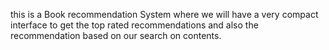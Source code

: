 this is a Book recommendation System where we will have a very compact interface to get the top rated recommendations and also the recommendation based on our search on contents.

